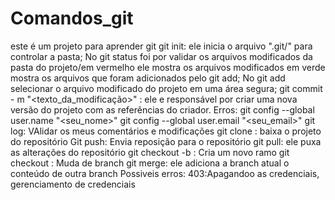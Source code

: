 # Comandos_git
este é um projeto para aprender git
git init: ele inicia o arquivo ".git/" para controlar a pasta;
No git status foi por validar os arquivos modificados da pasta do projeto/em vermelho ele mostra os arquivos modificados
em verde mostra os arquivos que foram adicionados pelo git add;
No git add selecionar o arquivo modificado do projeto em uma área segura;
git commit - m "<texto_da_modificação>" : ele e responsável por criar uma nova versão do projeto com as referências do criador.
Erros:
git config --global user.name "<seu_nome>"
git config --global user.email "<seu_email>"
git log: VAlidar os meus comentários e modificações
git clone <url> : baixa o projeto do repositório 
Git push: Envia reposição para o repositório 
git pull: ele puxa as alterações do repositório
git checkout -b <nome da branch>: Cria um novo ramo
git checkout <branch>: Muda de branch
git merge: ele adiciona a branch atual o conteúdo de outra branch
Possiveis erros:
403:Apagandoo as credenciais, gerenciamento de credenciais

